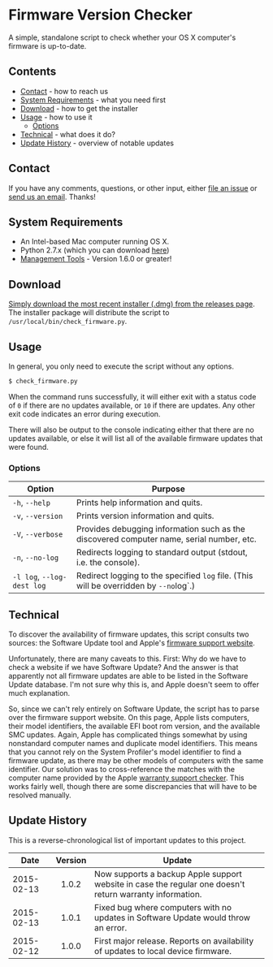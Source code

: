 Firmware Version Checker
========================

A simple, standalone script to check whether your OS X computer's firmware is up-to-date.

## Contents

* [Contact](#contact) - how to reach us
* [System Requirements](#system-requirements) - what you need first
* [Download](#download) - how to get the installer
* [Usage](#usage) - how to use it
  * [Options](#options)
* [Technical](#technical) - what does it do?
* [Update History](#update-history) - overview of notable updates

## Contact

If you have any comments, questions, or other input, either [file an issue](../../issues) or [send us an email](mailto:mlib-its-mac-github@lists.utah.edu). Thanks!

## System Requirements

* An Intel-based Mac computer running OS X.
* Python 2.7.x (which you can download [here](https://www.python.org/download/))
* [Management Tools](https://github.com/univ-of-utah-marriott-library-apple/management_tools) - Version 1.6.0 or greater!

## Download

[Simply download the most recent installer (.dmg) from the releases page](../../releases). The installer package will distribute the script to `/usr/local/bin/check_firmware.py`.

## Usage

In general, you only need to execute the script without any options.

```bash
$ check_firmware.py
```

When the command runs successfully, it will either exit with a status code of `0` if there are no updates available, or `10` if there are updates. Any other exit code indicates an error during execution.

There will also be output to the console indicating either that there are no updates available, or else it will list all of the available firmware updates that were found.

### Options

| Option | Purpose |
|--------|---------|
| `-h`, `--help` | Prints help information and quits. |
| `-v`, `--version` | Prints version information and quits. |
| `-V`, `--verbose` | Provides debugging information such as the discovered computer name, serial number, etc. |
| `-n`, `--no-log` | Redirects logging to standard output (stdout, i.e. the console). |
| `-l log`, `--log-dest log` | Redirect logging to the specified `log` file. (This will be overridden by `--no`log`.) |

## Technical

To discover the availability of firmware updates, this script consults two sources: the Software Update tool and Apple's [firmware support website](http://support.apple.com/en-us/HT201518).

Unfortunately, there are many caveats to this. First: Why do we have to check a website if we have Software Update? And the answer is that apparently not all firmware updates are able to be listed in the Software Update database. I'm not sure why this is, and Apple doesn't seem to offer much explanation.

So, since we can't rely entirely on Software Update, the script has to parse over the firmware support website. On this page, Apple lists computers, their model identifiers, the available EFI boot rom version, and the available SMC updates. Again, Apple has complicated things somewhat by using nonstandard computer names and duplicate model identifiers. This means that you cannot rely on the System Profiler's model identifier to find a firmware update, as there may be other models of computers with the same identifier. Our solution was to cross-reference the matches with the computer name provided by the Apple [warranty support checker](https://selfsolve.apple.com/). This works fairly well, though there are some discrepancies that will have to be resolved manually.

## Update History

This is a reverse-chronological list of important updates to this project.

| Date | Version | Update |
|------|:-------:|--------|
| 2015-02-13 | 1.0.2 | Now supports a backup Apple support website in case the regular one doesn't return warranty information. |
| 2015-02-13 | 1.0.1 | Fixed bug where computers with no updates in Software Update would throw an error. |
| 2015-02-12 | 1.0.0 | First major release. Reports on availability of updates to local device firmware. |
